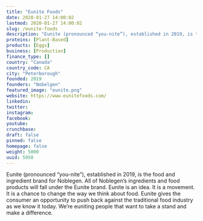 ```yaml
---
title: "Eunite Foods"
date: 2020-01-27 14:00:02
lastmod: 2020-01-27 14:00:02
slug: /eunite-foods
description: "Eunite (pronounced “you-nite”), established in 2019, is the food and ingredient brand for Noblegen. All of Noblegen’s ingredients and food products will fall under the Eunite brand. Eunite is an idea. It is a movement. It is a chance to change the way we think about food. Eunite gives the consumer an opportunity to push back against the traditional food industry as we know it today. We’re euniting people that want to take a stand and make a difference."
proteins: [Plant-Based]
products: [Eggs]
business: [Production]
finance_type: []
country: "Canada"
country_code: CA
city: "Peterborough"
founded: 2019
founders: "Nobelgen"
featured_image: "eunite.png"
website: https://www.eunitefoods.com/
linkedin: 
twitter: 
instagram: 
facebook: 
youtube: 
crunchbase: 
draft: false
pinned: false
homepage: false
weight: 5000
uuid: 5950
---
```

Eunite (pronounced “you-nite”), established in 2019, is the food and ingredient brand for Noblegen. All of Noblegen’s ingredients and food products will fall under the Eunite brand. Eunite is an idea. It is a movement. It is a chance to change the way we think about food. Eunite gives the consumer an opportunity to push back against the traditional food industry as we know it today. We’re euniting people that want to take a stand and make a difference.
